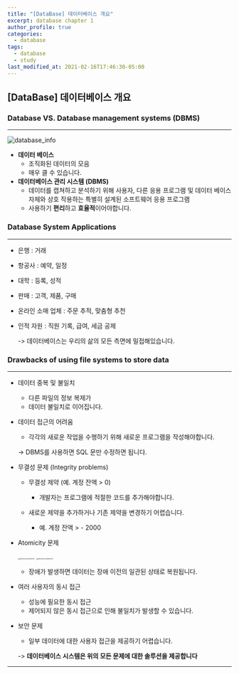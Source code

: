 ```yaml
---
title: "[DataBase] 데이터베이스 개요"
excerpt: database chapter 1
author_profile: true
categories: 
  - database
tags:
  - database
  - study
last_modified_at: 2021-02-16T17:46:30-05:00
---
```




## [DataBase] 데이터베이스 개요



### Database VS. Database management systems (DBMS)

***

![database_info](https://user-images.githubusercontent.com/60311404/108029952-b548e200-7071-11eb-9374-cf2b146decb3.png)

* **데이터 베이스**
  * 조직화된 데이터의 모음
  * 매우 클 수 있습니다.
* **데이터베이스 관리 시스템 (DBMS)**
  * 데이터를 캡쳐하고 분석하기 위해 사용자, 다른 응용 프로그램 및 데이터 베이스 자체와 상호 작용하는 특별히 설계된 소프트웨어 응용 프로그램
  * 사용하기 **편리**하고 **효율적**이어야합니다.



### Database System Applications

***

* 은행 : 거래

* 항공사 : 예약, 일정

* 대학 : 등록, 성적

* 판매 : 고객, 제품, 구매

* 온라인 소매 업체 : 주문 추적, 맞춤형 추천

* 인적 자원 : 직원 기록, 급여, 세금 공제

  ->  데이터베이스는 우리의 삶의 모든 측면에 밀접해있습니다.



### Drawbacks of using file systems to store data

***

* 데이터 중복 및 불일치

  * 다른 파일의 정보 복제가
  * 데이터 불일치로 이어집니다.

  

* 데이터 접근의 어려움

  * 각각의 새로운 작업을 수행하기 위해 새로운 프로그램을 작성해야합니다.

  -> DBMS를 사용하면 SQL 문만 수정하면 됩니다.

  

* 무결성 문제 (Integrity problems)

  * 무결성 제약 (예. 계정 잔액 > 0)

    * 개발자는 프로그램에 적절한 코드를 추가해야합니다.

  * 새로운 제약을 추가하거나 기존 제약을 변경하기 어렵습니다.

    * 예. 계정 잔액 > - 2000

    

* Atomicity 문제

  <img src="https://user-images.githubusercontent.com/60311404/108030018-d4477400-7071-11eb-8389-d59f11e1d47b.png" alt="atomicity problems1" style="zoom: 25%;" /> <img src="https://user-images.githubusercontent.com/60311404/108030084-eaedcb00-7071-11eb-8194-d4836c6d8f29.png" alt="atomicity problems2" style="zoom:25%;" />

  * 장애가 발생하면 데이터는 장애 이전의 일관된 상태로 복원됩니다.

  

* 여러 사용자의 동시 접근

  * 성능에 필요한 동시 접근
  * 제어되지 않은 동시 접근으로 인해 불일치가 발생할 수 있습니다.

  

* 보안 문제

  * 일부 데이터에 대한 사용자 접근을 제공하기 어렵습니다.

  -> **데이터베이스 시스템은 위의 모든 문제에 대한 솔루션을 제공합니다**

***


